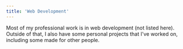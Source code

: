 ```yaml
---
title: 'Web Development'
---
```


Most of my professional work is in web development (not listed here).\
Outside of that, I also have some personal projects that I've worked on, including some made for other people.